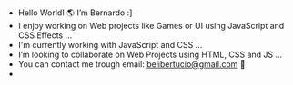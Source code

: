 - Hello World! 🌎 I’m Bernardo :]
- I enjoy working on Web projects like Games or UI using JavaScript and CSS Effects ...
- I'm currently working with JavaScript and CSS ...
- I’m looking to collaborate on Web Projects using HTML, CSS and JS ...
- You can contact me trough email: belibertucio@gmail.com 🎉
- 
<!---
belibertucio/belibertucio is a ✨ special ✨ repository because its `README.md` (this file) appears on your GitHub profile.
You can click the Preview link to take a look at your changes.
--->
